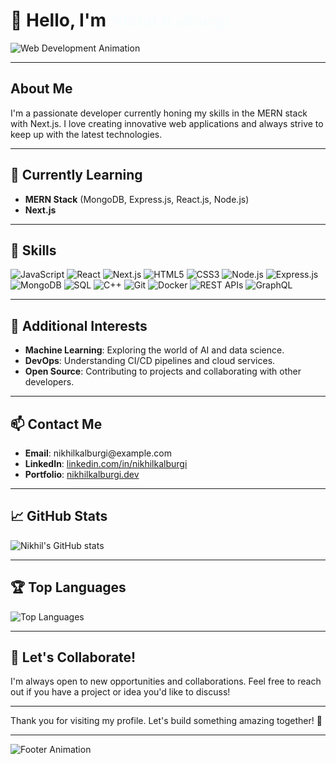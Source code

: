 # 👋 Hello, I'm <span style="color: #00ffff; animation: fadeIn 2s; font-family: 'Cursive';">Nikhil Kalburgi</span>

![Web Development Animation](https://media.giphy.com/media/13HgwGsXF0aiGY/giphy.gif)

---

## About Me
I'm a passionate developer currently honing my skills in the MERN stack with Next.js. I love creating innovative web applications and always strive to keep up with the latest technologies.

---

## 🔭 Currently Learning
- **MERN Stack** (MongoDB, Express.js, React.js, Node.js)
- **Next.js**

---

## 💼 Skills

![JavaScript](https://img.shields.io/badge/JavaScript-323330?style=for-the-badge&logo=javascript&logoColor=F7DF1E)
![React](https://img.shields.io/badge/React-20232A?style=for-the-badge&logo=react&logoColor=61DAFB)
![Next.js](https://img.shields.io/badge/Next.js-000000?style=for-the-badge&logo=nextdotjs&logoColor=white)
![HTML5](https://img.shields.io/badge/HTML5-E34F26?style=for-the-badge&logo=html5&logoColor=white)
![CSS3](https://img.shields.io/badge/CSS3-1572B6?style=for-the-badge&logo=css3&logoColor=white)
![Node.js](https://img.shields.io/badge/Node.js-339933?style=for-the-badge&logo=nodedotjs&logoColor=white)
![Express.js](https://img.shields.io/badge/Express.js-000000?style=for-the-badge&logo=express&logoColor=white)
![MongoDB](https://img.shields.io/badge/MongoDB-4EA94B?style=for-the-badge&logo=mongodb&logoColor=white)
![SQL](https://img.shields.io/badge/SQL-4479A1?style=for-the-badge&logo=postgresql&logoColor=white)
![C++](https://img.shields.io/badge/C++-00599C?style=for-the-badge&logo=cplusplus&logoColor=white)
![Git](https://img.shields.io/badge/Git-F05032?style=for-the-badge&logo=git&logoColor=white)
![Docker](https://img.shields.io/badge/Docker-2496ED?style=for-the-badge&logo=docker&logoColor=white)
![REST APIs](https://img.shields.io/badge/REST-02569B?style=for-the-badge&logo=rest&logoColor=white)
![GraphQL](https://img.shields.io/badge/GraphQL-E10098?style=for-the-badge&logo=graphql&logoColor=white)

---

## 🌱 Additional Interests
- **Machine Learning**: Exploring the world of AI and data science.
- **DevOps**: Understanding CI/CD pipelines and cloud services.
- **Open Source**: Contributing to projects and collaborating with other developers.

---

## 📫 Contact Me
- **Email**: [nikhilkalburgi@example.com](mailto:nikhilkalburgi@example.com)
- **LinkedIn**: [linkedin.com/in/nikhilkalburgi](https://www.linkedin.com/in/nikhilkalburgi)
- **Portfolio**: [nikhilkalburgi.dev](https://nikhilkalburgi.dev)

---

## 📈 GitHub Stats
![Nikhil's GitHub stats](https://github-readme-stats.vercel.app/api?username=NikhilKalburgi&show_icons=true&theme=radical&count_private=true&hide=issues,contribs)

---

## 🏆 Top Languages
![Top Languages](https://github-readme-stats.vercel.app/api/top-langs/?username=NikhilKalburgi&layout=compact&theme=radical&hide=Jupyter%20Notebook,TypeScript)

---

## 🤝 Let's Collaborate!
I'm always open to new opportunities and collaborations. Feel free to reach out if you have a project or idea you'd like to discuss!

---

Thank you for visiting my profile. Let's build something amazing together! 🚀

---

![Footer Animation](https://media.giphy.com/media/l3q2XhfQ8oCkm1Ts4/giphy.gif)

<style>
  @keyframes fadeIn {
    from { opacity: 0; }
    to { opacity: 1; }
  }
  span {
    display: inline-block;
  }
</style>
